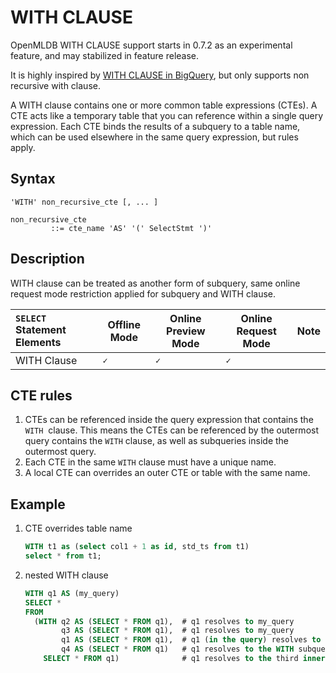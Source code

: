 # WITH CLAUSE

OpenMLDB WITH CLAUSE support starts in 0.7.2 as an experimental feature, and may stabilized in feature release.

It is highly inspired by [WITH CLAUSE in BigQuery](https://cloud.google.com/bigquery/docs/reference/standard-sql/query-syntax#with_clause), but only supports non recursive with clause.

A WITH clause contains one or more common table expressions (CTEs). A CTE acts like a temporary table that you can reference within a single query expression. Each CTE binds the results of a subquery to a table name, which can be used elsewhere in the same query expression, but rules apply.

## Syntax

```
'WITH' non_recursive_cte [, ... ]

non_recursive_cte
         ::= cte_name 'AS' '(' SelectStmt ')'
```

## Description

WITH clause can be treated as another form of subquery, same online request mode restriction applied for subquery and WITH clause.

| `SELECT` Statement Elements   | Offline Mode | Online Preview Mode | Online Request Mode | Note   |
|:--------------------------|--------------|---------------------|---------------------|:-------|
| WITH Clause                | **``✓``**    | **``✓``**           | **``✓``**           |  |

## CTE rules

1. CTEs can be referenced inside the query expression that contains the  `WITH`  clause.
   This means the CTEs can be referenced by the outermost query contains the `WITH` clause,
   as well as subqueries inside the outermost query.
2. Each CTE in the same `WITH` clause must have a unique name.
3. A local CTE can overrides an outer CTE or table with the same name.

## Example

1. CTE overrides table name

   ```sql
   WITH t1 as (select col1 + 1 as id, std_ts from t1)
   select * from t1;
   ```

2. nested WITH clause
   ```sql
   WITH q1 AS (my_query)
   SELECT *
   FROM
     (WITH q2 AS (SELECT * FROM q1),  # q1 resolves to my_query
           q3 AS (SELECT * FROM q1),  # q1 resolves to my_query
           q1 AS (SELECT * FROM q1),  # q1 (in the query) resolves to my_query
           q4 AS (SELECT * FROM q1)   # q1 resolves to the WITH subquery on the previous line.
       SELECT * FROM q1)              # q1 resolves to the third inner WITH subquery.
  ```
